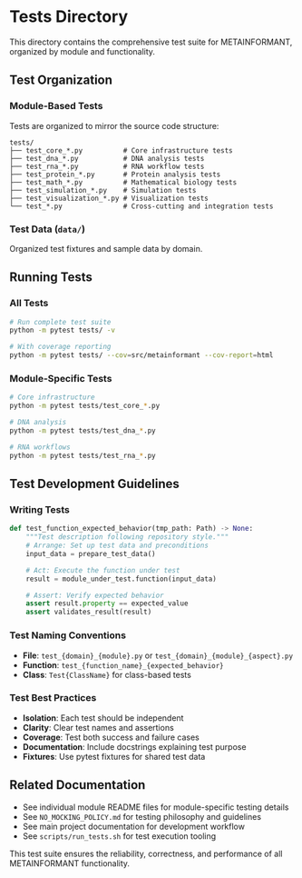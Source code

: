 # Tests Directory

This directory contains the comprehensive test suite for METAINFORMANT, organized by module and functionality.

## Test Organization

### Module-Based Tests
Tests are organized to mirror the source code structure:

```
tests/
├── test_core_*.py          # Core infrastructure tests
├── test_dna_*.py           # DNA analysis tests
├── test_rna_*.py           # RNA workflow tests
├── test_protein_*.py       # Protein analysis tests
├── test_math_*.py          # Mathematical biology tests
├── test_simulation_*.py    # Simulation tests
├── test_visualization_*.py # Visualization tests
└── test_*.py               # Cross-cutting and integration tests
```

### Test Data (`data/`)
Organized test fixtures and sample data by domain.

## Running Tests

### All Tests
```bash
# Run complete test suite
python -m pytest tests/ -v

# With coverage reporting
python -m pytest tests/ --cov=src/metainformant --cov-report=html
```

### Module-Specific Tests
```bash
# Core infrastructure
python -m pytest tests/test_core_*.py

# DNA analysis
python -m pytest tests/test_dna_*.py

# RNA workflows
python -m pytest tests/test_rna_*.py
```

## Test Development Guidelines

### Writing Tests
```python
def test_function_expected_behavior(tmp_path: Path) -> None:
    """Test description following repository style."""
    # Arrange: Set up test data and preconditions
    input_data = prepare_test_data()

    # Act: Execute the function under test
    result = module_under_test.function(input_data)

    # Assert: Verify expected behavior
    assert result.property == expected_value
    assert validates_result(result)
```

### Test Naming Conventions
- **File**: `test_{domain}_{module}.py` or `test_{domain}_{module}_{aspect}.py`
- **Function**: `test_{function_name}_{expected_behavior}`
- **Class**: `Test{ClassName}` for class-based tests

### Test Best Practices
- **Isolation**: Each test should be independent
- **Clarity**: Clear test names and assertions
- **Coverage**: Test both success and failure cases
- **Documentation**: Include docstrings explaining test purpose
- **Fixtures**: Use pytest fixtures for shared test data

## Related Documentation

- See individual module README files for module-specific testing details
- See `NO_MOCKING_POLICY.md` for testing philosophy and guidelines
- See main project documentation for development workflow
- See `scripts/run_tests.sh` for test execution tooling

This test suite ensures the reliability, correctness, and performance of all METAINFORMANT functionality.
